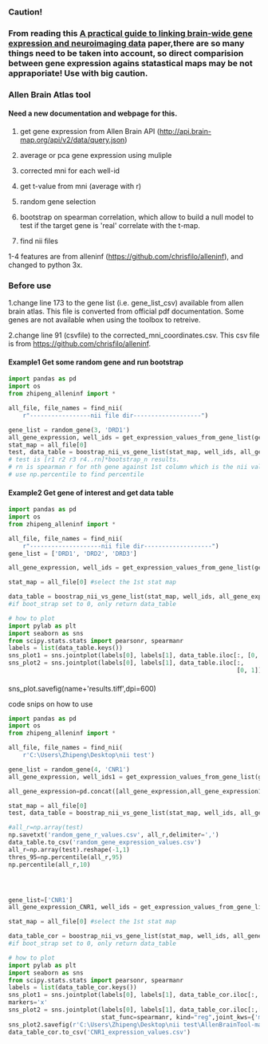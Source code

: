 ### Caution!
### From reading this [A practical guide to linking brain-wide gene expression and neuroimaging data](https://www.biorxiv.org/content/early/2018/07/30/380089) paper,there are so many things need to be taken into account, so direct comparision between gene expression agains statastical maps may be not appraporiate! Use with big caution.

### Allen Brain Atlas tool

#### Need a new documentation and webpage for this.



1. get gene expression from Allen Brain API (http://api.brain-map.org/api/v2/data/query.json)


2. average or pca gene expression using muliple
3. corrected mni for each well-id
4. get t-value from mni (average with r)
5. random gene selection
6. bootstrap on spearman correlation, which allow to build a null model to test if the target gene is 'real' correlate with the t-map.
7. find nii files

1-4 features are from alleninf (https://github.com/chrisfilo/alleninf), and changed to python 3x. 



### Before use

1.change line 173 to the gene list (i.e. gene_list_csv) available from allen brain atlas. This file is converted from official pdf documentation. Some genes are not available when using the toolbox to retreive. 

2.change line 91 (csvfile) to the corrected_mni_coordinates.csv. This csv file is from https://github.com/chrisfilo/alleninf. 



#### Example1 Get some random gene and run bootstrap

```python
import pandas as pd
import os
from zhipeng_alleninf import *

all_file, file_names = find_nii(
    r"-----------------nii file dir-------------------")

gene_list = random_gene(3, 'DRD1')
all_gene_expression, well_ids = get_expression_values_from_gene_list(gene_list)
stat_map = all_file[0]
test, data_table = boostrap_nii_vs_gene_list(stat_map, well_ids, all_gene_expression, boot_n=500)
# test is [r1 r2 r3 r4..rn]*bootstrap_n results.
# rn is spearman r for nth gene against 1st column which is the nii values.
# use np.percentile to find percentile
```

#### Example2 Get gene of interest and get data table

```python
import pandas as pd
import os
from zhipeng_alleninf import *

all_file, file_names = find_nii(
    r"--------------------nii file dir-------------------")
gene_list = ['DRD1', 'DRD2', 'DRD3']

all_gene_expression, well_ids = get_expression_values_from_gene_list(gene_list)

stat_map = all_file[0] #select the 1st stat map

data_table = boostrap_nii_vs_gene_list(stat_map, well_ids, all_gene_expression, boot_n=0)
#if boot_strap set to 0, only return data_table

# how to plot
import pylab as plt
import seaborn as sns
from scipy.stats.stats import pearsonr, spearmanr
labels = list(data_table.keys())
sns_plot1 = sns.jointplot(labels[0], labels[1], data_table.iloc[:, [0, 1]], kind="reg")
sns_plot2 = sns.jointplot(labels[0], labels[1], data_table.iloc[:,
                                                                [0, 1]], stat_func=spearmanr, kind="reg")
```

#### 
sns_plot.savefig(name+'results.tiff',dpi=600)









code snips on how to use
```python
import pandas as pd
import os
from zhipeng_alleninf import *

all_file, file_names = find_nii(
    r'C:\Users\Zhipeng\Desktop\nii test')

gene_list = random_gene(4, 'CNR1')
all_gene_expression, well_ids1 = get_expression_values_from_gene_list(gene_list)

all_gene_expression=pd.concat([all_gene_expression,all_gene_expression1],axis=1)

stat_map = all_file[0]
test, data_table = boostrap_nii_vs_gene_list(stat_map, well_ids, all_gene_expression, boot_n=5000)

#all_r=np.array(test)
np.savetxt('random_gene_r_values.csv', all_r,delimiter=',')
data_table.to_csv('random_gene_expression_values.csv')
all_r=np.array(test).reshape(-1,1)
thres_95=np.percentile(all_r,95)
np.percentile(all_r,10)




gene_list=['CNR1']
all_gene_expression_CNR1, well_ids = get_expression_values_from_gene_list(gene_list)

stat_map = all_file[0] #select the 1st stat map

data_table_cor = boostrap_nii_vs_gene_list(stat_map, well_ids, all_gene_expression_CNR1, boot_n=0)
#if boot_strap set to 0, only return data_table

# how to plot
import pylab as plt
import seaborn as sns
from scipy.stats.stats import pearsonr, spearmanr
labels = list(data_table_cor.keys())
sns_plot1 = sns.jointplot(labels[0], labels[1], data_table_cor.iloc[:, [0, 1]], kind="reg")
markers='x'
sns_plot2 = sns.jointplot(labels[0], labels[1], data_table_cor.iloc[:,[0, 1]], 
                          stat_func=spearmanr, kind="reg",joint_kws={'marker':markers})
sns_plot2.savefig(r'C:\Users\Zhipeng\Desktop\nii test\AllenBrainTool-master\results.png',dpi=600)
data_table_cor.to_csv('CNR1_expression_values.csv')
```


